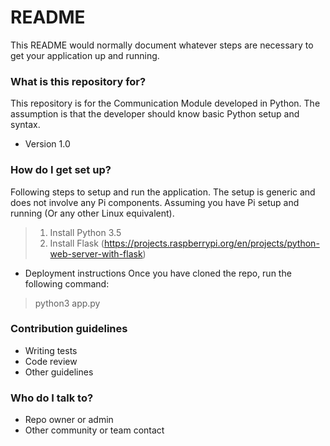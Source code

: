 # README #

This README would normally document whatever steps are necessary to get your application up and running.

### What is this repository for? ###

This repository is for the Communication Module developed in Python. The assumption is that the developer should know basic Python setup and syntax.
* Version 1.0

### How do I get set up? ###

Following steps to setup and run the application. The setup is generic and does not involve any Pi components. Assuming you have Pi setup and running (Or any other Linux equivalent).
> 1. Install Python 3.5
> 2. Install Flask (https://projects.raspberrypi.org/en/projects/python-web-server-with-flask)
* Deployment instructions
Once you have cloned the repo, run the following command:
> python3 app.py

### Contribution guidelines ###

* Writing tests
* Code review
* Other guidelines

### Who do I talk to? ###

* Repo owner or admin
* Other community or team contact